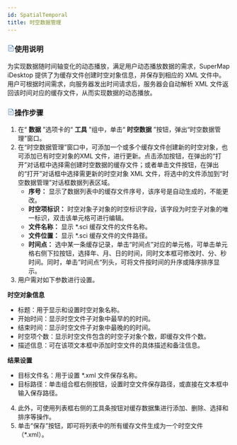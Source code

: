 ```yaml
---
id: SpatialTemporal
title: 时空数据管理  
---  
```

### ![](../../img/read.gif)使用说明

为实现数据随时间轴变化的动态播放，满足用户动态播放数据的需求，SuperMap iDesktop 提供了为缓存文件创建时空对象信息，并保存到相应的 XML
文件中。用户可根据时间需求，向服务器发出时间请求后，服务器会自动解析 XML 文件返回该时间对应的缓存文件，从而实现数据的动态播放。

### ![](../../img/read.gif)操作步骤

1. 在“ **数据** ”选项卡的“ **工具** ”组中，单击“ **时空数据** ”按钮，弹出“时空数据管理”窗口。
2. 在“时空数据管理”窗口中，可添加一个或多个缓存文件创建新的时空对象，也可添加已有时空对象的XML 文件，进行更新。点击添加按钮，在弹出的“打开”对话框中选择需创建时空数据的缓存文件；或者单击文件按钮，在弹出的“打开”对话框中选择需更新的时空对象 XML 文件，将选中的文件添加到“时空数据管理”对话框数据列表区域。 
    * **序号：** 显示了数据列表中的缓存文件序号，该序号是自动生成的，不能更改。
    * **时空项标识：** 时空对象子对象的时空标识字段，该字段为时空子对象的唯一标识，双击该单元格可进行编辑。
    * **文件名称：** 显示 *.sci 缓存文件的文件名称。
    * **文件位置：** 显示 *.sci 缓存文件的文件路径。
    * **时间点：** 选中某一条缓存记录，单击“时间点”对应的单元格，可单击单元格右侧下拉按钮，选择年、月、日的时间，同时文本框可修改时、分、秒时间。同时，单击”时间点“列头，可将文件按时间的升序或降序排序显示。
3. 用户需对如下参数进行设置。 

**时空对象信息**

  * 标题：用于显示和设置时空对象名称。
  * 开始时间：显示时空文件子对象中最早的的时间。
  * 结束时间：显示时空文件子对象中最晚的的时间。
  * 时空项个数：显示时空文件包含的时空子对象个数，即缓存文件个数。
  * 描述信息：可在该项文本框中添加时空文件的具体描述和备注信息。

**结果设置**

  * 目标文件名：用于设置 *.xml 文件保存名称。
  * 目标路径：单击组合框右侧按钮，设置时空文件保存路径，或直接在文本框中输入保存路径。
4. 此外，可使用列表框右侧的工具条按钮对缓存数据集进行添加、删除、选择和排序等操作。
5. 单击“保存”按钮，即可将列表中的所有缓存文件生成为一个时空文件（*.xml）。


